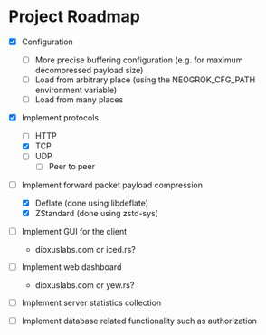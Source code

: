 # Project Roadmap

- [x] Configuration
  - [ ] More precise buffering configuration (e.g. for maximum decompressed payload size)
  - [ ] Load from arbitrary place (using the NEOGROK_CFG_PATH environment variable)
  - [ ] Load from many places

- [x] Implement protocols
  - [ ] HTTP
  - [x] TCP
  - [ ] UDP
    - [ ] Peer to peer

- [ ] Implement forward packet payload compression
  - [x] Deflate (done using libdeflate)
  - [x] ZStandard (done using zstd-sys)

- [ ] Implement GUI for the client
  - dioxuslabs.com or iced.rs?

- [ ] Implement web dashboard
  - dioxuslabs.com or yew.rs?

- [ ] Implement server statistics collection
- [ ] Implement database related functionality such as authorization
